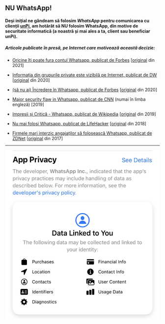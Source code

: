 ## NU WhatsApp!

#### Deși inițial ne gândeam să folosim _WhatsApp_ pentru comunicarea cu clienții [unPi](https://www.unpi.ro/), am hotărât să **NU folosim WhatsApp**, din motive de securitate informatică (a noastră și mai ales a ta, client sau beneficiar **unPi**).

##### Articole publicate în presă, pe Internet care motivează această decizie:

- [Oricine îți poate fura contul Whatsapp, publicat de Forbes](https://translate.google.com/translate?sl=auto&tl=ro&u=https://www.forbes.com/sites/zakdoffman/2021/04/10/shock-new-warning-for-millions-of-whatsapp-users-on-apple-iphone-and-google-android-phones/) [[original](https://www.forbes.com/sites/zakdoffman/2021/04/10/shock-new-warning-for-millions-of-whatsapp-users-on-apple-iphone-and-google-android-phones/) din 2021]
- [Informația din grupurile private este vizibilă pe Internet, publicat de DW](https://translate.google.com/translate?hl=&sl=auto&tl=ro&u=https%3A%2F%2Fwww.dw.com%2Fen%2Fwhatsapp-security-flaw-over-60000-groups-still-accessible-online%2Fa-52543414) [[original](https://www.dw.com/en/whatsapp-security-flaw-over-60000-groups-still-accessible-online/a-52543414) din 2020]

- [(să nu ai) Încredere în Whatsapp, publicat de Forbes](https://translate.google.com/translate?sl=auto&tl=ro&u=https%3A%2F%2Fwww.forbes.com%2Fsites%2Fkateoflahertyuk%2F2020%2F02%2F29%2Fwhatsapp-security-is-this-hidden-flaw-a-new-reason-to-leave%2F%23749ade5b90b6) [[original](https://www.forbes.com/sites/kateoflahertyuk/2020/02/29/whatsapp-security-is-this-hidden-flaw-a-new-reason-to-leave/) din 2020]

- [Major security flaw in Whatsapp, publicat de CNN](https://edition.cnn.com/2019/05/14/tech/whatsapp-attack/index.html) (numai în limba engleză) [2019]

- [Impresii și Critică - Whatsapp, publicat de Wikipedia](https://translate.google.com/translate?sl=auto&tl=ro&u=https%3A%2F%2Fen.wikipedia.org%2Fwiki%2FReception_and_criticism_of_WhatsApp_security_and_privacy_features) [[original](https://en.m.wikipedia.org/wiki/Reception_and_criticism_of_WhatsApp_security_and_privacy_features) din 2019]

- [Nu mai folosi Whatsapp, publicat de LifeHacker](https://translate.google.com/translate?sl=auto&tl=ro&u=https%3A%2F%2Flifehacker.com%2Fstop-using-whatsapp-if-you-care-about-your-privacy-1825719172) [[original](https://lifehacker.com/stop-using-whatsapp-if-you-care-about-your-privacy-1825719172) din 2018]

- [Firmele mari interzic angajaților să folosească Whatsapp, publicat de ZDNet](https://translate.google.com/translate?sl=auto&tl=ro&u=https%3A%2F%2Fwww.zdnet.com%2Farticle%2Fwhatsapp-is-among-the-most-blacklisted-apps-in-the-enterprise%2F) [[original](https://www.zdnet.com/article/whatsapp-is-among-the-most-blacklisted-apps-in-the-enterprise/) din 2017]

---

![no Privacy](WhatsAppMobile.jpg)
